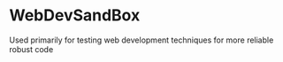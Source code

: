 # WebDevSandBox
Used primarily for testing web development techniques for more reliable robust code
